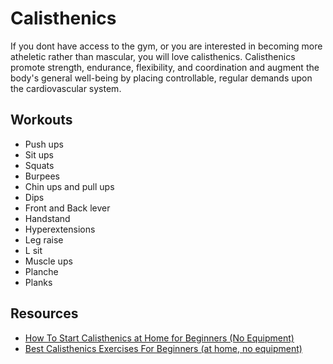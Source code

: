 # Calisthenics

If you dont have access to the gym, or you are interested in becoming more atheletic rather than mascular, you will love calisthenics.
Calisthenics promote strength, endurance, flexibility, and coordination and augment the body's general well-being by placing controllable, regular demands upon the cardiovascular system.

## Workouts 

- Push ups
- Sit ups
- Squats
- Burpees
- Chin ups and pull ups
- Dips
- Front and Back lever
- Handstand
- Hyperextensions
- Leg raise
- L sit
- Muscle ups
- Planche 
- Planks 

## Resources

- [How To Start Calisthenics at Home for Beginners (No Equipment)](https://www.youtube.com/watch?v=hEXjX6nwDoY)
- [Best Calisthenics Exercises For Beginners (at home, no equipment)](https://www.youtube.com/watch?v=7Vyh-dkIMko)
